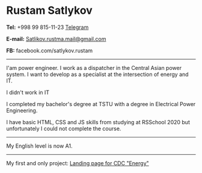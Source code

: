 # Rustam Satlykov #
  
**Tel:** +998 99 815-11-23 [Telegram](https://t.me/rustamsatlykov)
   
**E-mail:** Satlikov.rustma.mail@gmail.com
   
**FB:** facebook.com/satlykov.rustam

***
   
I'am power engineer. I work as a dispatcher in the Central Asian power system. I want to develop as a specialist at the intersection of energy and IT.
   
I didn't work in IT
  
I completed my bachelor's degree at TSTU with a degree in Electrical Power Engineering.

I have basic HTML, CSS and JS skills from studying at RSSchool 2020 but unfortunately I could not complete the course.

***

My English level is now A1.

***
My first and only project: [Landing page for CDC "Energy"](https://satlykov.github.io/CDC/)
